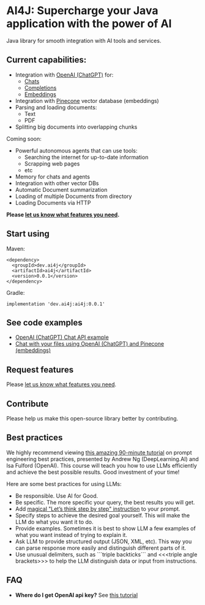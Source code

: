 # AI4J: Supercharge your Java application with the power of AI

Java library for smooth integration with AI tools and services.

## Current capabilities:
- Integration with [OpenAI (ChatGPT)](https://platform.openai.com/docs/introduction) for:
  - [Chats](https://platform.openai.com/docs/guides/chatFlow)
  - [Completions](https://platform.openai.com/docs/guides/completion)
  - [Embeddings](https://platform.openai.com/docs/guides/embeddings)
- Integration with [Pinecone](https://docs.pinecone.io/docs/overview) vector database (embeddings)
- Parsing and loading documents:
  - Text
  - PDF
- Splitting big documents into overlapping chunks

Coming soon:
- Powerful autonomous agents that can use tools:
  - Searching the internet for up-to-date information
  - Scrapping web pages
  - etc
- Memory for chats and agents
- Integration with other vector DBs
- Automatic Document summarization
- Loading of multiple Documents from directory
- Loading Documents via HTTP

**Please [let us know what features you need](https://github.com/ai-for-java/ai4j/issues/new).**

## Start using
Maven:
```
<dependency>
  <groupId>dev.ai4j</groupId>
  <artifactId>ai4j</artifactId>
  <version>0.0.1</version>
</dependency>
```

Gradle:
```
implementation 'dev.ai4j:ai4j:0.0.1'

```

## See code examples
- [OpenAI (ChatGPT) Chat API example](examples2/OpenAiChatExample.java)
- [Chat with your files using OpenAI (ChatGPT) and Pinecone (embeddings)](examples/src/main/java/PdfFileOpenAiPineconeExample.java)

## Request features
Please [let us know what features you need](https://github.com/ai-for-java/ai4j/issues/new). 

## Contribute
Please help us make this open-source library better by contributing.

## Best practices
We highly recommend viewing [this amazing 90-minute tutorial](https://www.deeplearning.ai/short-courses/chatgpt-prompt-engineering-for-developers/) on prompt engineering best practices, presented by Andrew Ng (DeepLearning.AI) and Isa Fulford (OpenAI).
This course will teach you how to use LLMs efficiently and achieve the best possible results. Good investment of your time!

Here are some best practices for using LLMs:
- Be responsible. Use AI for Good.
- Be specific. The more specific your query, the best results you will get.
- Add [magical "Let’s think step by step" instruction](https://arxiv.org/pdf/2205.11916.pdf) to your prompt.
- Specify steps to achieve the desired goal yourself. This will make the LLM do what you want it to do.
- Provide examples. Sometimes it is best to show LLM a few examples of what you want instead of trying to explain it.
- Ask LLM to provide structured output (JSON, XML, etc). This way you can parse response more easily and distinguish different parts of it.
- Use unusual delimiters, such as \```triple backticks\``` and \<<<triple angle brackets\>>> to help the LLM distinguish data or input from instructions.

## FAQ
- **Where do I get OpenAI api key?**
See [this tutorial](https://help.socialintents.com/article/188-how-to-find-your-openai-api-key-for-chatgpt)
 